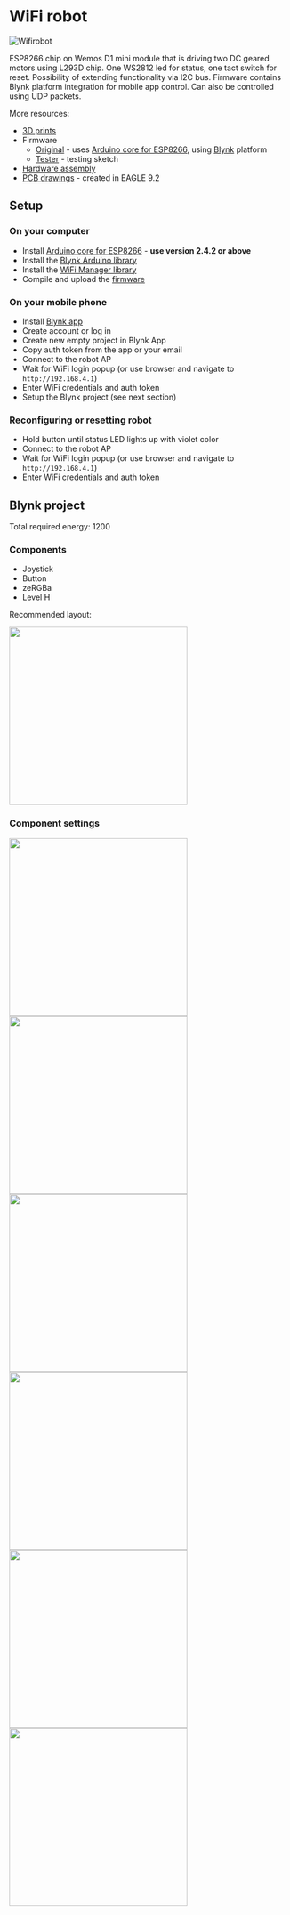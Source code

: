 # WiFi robot

![Wifirobot](pictures/wifirobot%201.jpeg)

ESP8266 chip on Wemos D1 mini module that is driving two DC geared motors using L293D chip. One WS2812 led for status, one tact switch for reset. Possibility of extending functionality via I2C bus.
Firmware contains Blynk platform integration for mobile app control. Can also be controlled using UDP packets.

More resources:
* [3D prints](stl)
* Firmware
  * [Original](firmware/robot) - uses [Arduino core for ESP8266](https://github.com/esp8266/Arduino), using [Blynk](https://blynk.cc) platform
  * [Tester](firmware/robot-test) - testing sketch
* [Hardware assembly](pictures)
* [PCB drawings](board) - created in EAGLE 9.2

## Setup

### On your computer

* Install [Arduino core for ESP8266](https://github.com/esp8266/Arduino#installing-with-boards-manager) - **use version 2.4.2 or above**
* Install the [Blynk Arduino library](http://help.blynk.cc/getting-started-library-auth-token-code-examples/how-to-install-blynk-library-for-arduino)
* Install the [WiFi Manager library](https://github.com/tzapu/WiFiManager)
* Compile and upload the [firmware](firmware/robot)

### On your mobile phone

* Install [Blynk app](https://www.blynk.cc/getting-started/)
* Create account or log in
* Create new empty project in Blynk App
* Copy auth token from the app or your email
* Connect to the robot AP
* Wait for WiFi login popup (or use browser and navigate to `http://192.168.4.1`)
* Enter WiFi credentials and auth token
* Setup the Blynk project (see next section)

### Reconfiguring or resetting robot

* Hold button until status LED lights up with violet color
* Connect to the robot AP
* Wait for WiFi login popup (or use browser and navigate to `http://192.168.4.1`)
* Enter WiFi credentials and auth token

## Blynk project

Total required energy: 1200

### Components

* Joystick
* Button
* zeRGBa
* Level H

Recommended layout:

<img src="pictures/blynk-06-finished.png" width=320>

### Component settings

<img src="pictures/blynk-01-new-project.png" width=320>

<img src="pictures/blynk-02-joystick.png" width=320>

<img src="pictures/blynk-03-button.png" width=320>

<img src="pictures/blynk-04-zergba.png" width=320>

<img src="pictures/blynk-05-level.png" width=320>

<img src="pictures/blynk-00-app.png" width=320>

